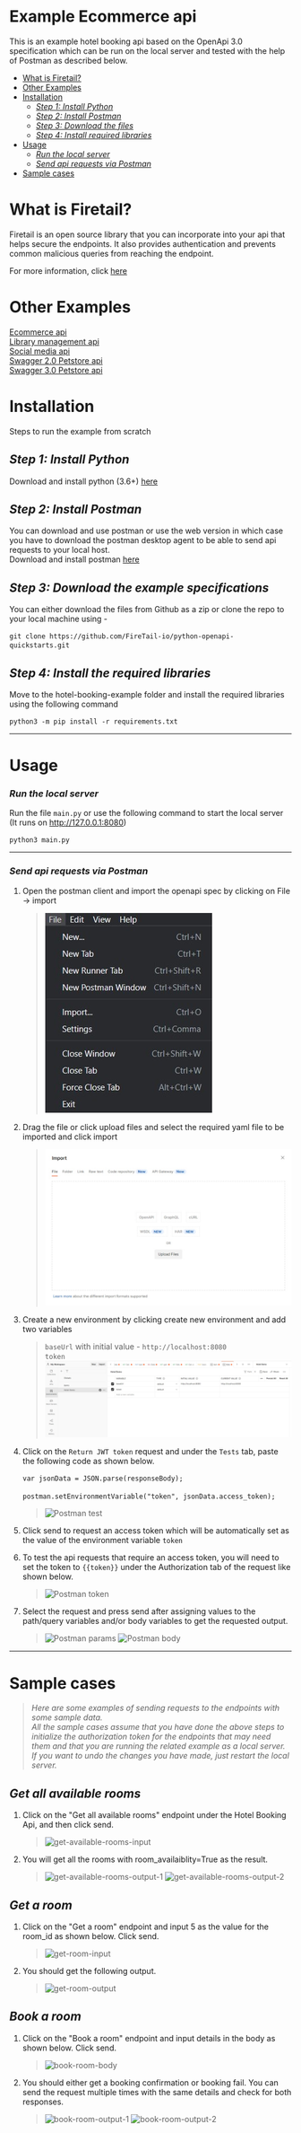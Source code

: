 # Example Ecommerce api

This is an example hotel booking api based on the OpenApi 3.0 specification which can be run on the local server and tested with the help of Postman as described below.

  - [What is Firetail?](#what-is-firetail)
  - [Other Examples](#other-examples)
  - [Installation](#installation)
    - [*Step 1: Install Python*](#step-1-install-python)
    - [*Step 2: Install Postman*](#step-2-install-postman)
    - [*Step 3: Download the files*](#step-3-download-the-files)
    - [*Step 4: Install required libraries*](#step-3-install-required-libraries)
  - [Usage](#usage)
    - [*Run the local server*](#run-the-local-server)
    - [*Send api requests via Postman*](#sending-api-requests-via-postman)
  - [Sample cases](#sample-cases)
  
What is Firetail? 
===
Firetail is an open source library that you can incorporate into your api that 
helps secure the endpoints. It also provides authentication and prevents common malicious queries from reaching the endpoint.

For more information, click [here](https://firetail.readthedocs.io/en/latest/)


Other Examples
===
[Ecommerce api](../ecommerce-example/README.MD)<br>
[Library management api](../library-management-example/README.MD)<br>
[Social media api](../social-media-example/README.MD)<br>
[Swagger 2.0 Petstore api](../swagger-petstore-2.0-example/README.MD)<br>
[Swagger 3.0 Petstore api](../swagger-petstore-3.0-example/README.MD)

Installation
===
Steps to run the example from scratch

## *Step 1: Install Python*

Download and install python (3.6+) [here](https://www.python.org/downloads/)


## *Step 2: Install Postman*

You can download and use postman or use the web version in which case you have to download the postman desktop agent to be able to send api requests to your local host.<br>
Download and install postman [here](https://www.postman.com/downloads/)


## *Step 3: Download the example specifications*

You can either download the files from Github as a zip or clone the repo to your local machine using -
```
git clone https://github.com/FireTail-io/python-openapi-quickstarts.git
```


## *Step 4: Install the required libraries*

Move to the hotel-booking-example folder and install the required libraries using the following command
```
python3 -m pip install -r requirements.txt
```
***

Usage
===

### *Run the local server*

Run the file `main.py` or use the following command  to start the local server (It runs on http://127.0.0.1:8080)
```
python3 main.py
```
***

### *Send api requests via Postman*

1. Open the postman client and import the openapi spec by clicking on File -> import
    >![Import yaml to postman](../assets/images/library/postman-import.jpg)

2. Drag the file or click upload files and select the required yaml file to be imported and click import
    >![Postman import dialog](../assets/images/library/postman-import-file.jpg)

3. Create a new environment by clicking create new environment and add two variables
    >`baseUrl` with initial value - `http://localhost:8080`<br>
    >`token`
    >![Postman environment](../assets/images/library/postman-environment.jpg)

4. Click on the `Return JWT token` request and under the `Tests` tab, paste the following code as shown below.
    ```
    var jsonData = JSON.parse(responseBody);

    postman.setEnvironmentVariable("token", jsonData.access_token);

   ```
    >![Postman test](/assets/images/library/postman-test.jpg)
   

5. Click send to request an access token which will be automatically set as the value of the environment variable `token`

6. To test the api requests that require an access token, you will need to set the token to `{{token}}` under the Authorization tab of the request like shown below.
    >![Postman token](../assets/images/library/postman-token.jpg)

7. Select the request and press send after assigning values to the path/query variables and/or body variables to get the requested output.
    >![Postman params](../assets/images/library/postman-param.jpg)
    >![Postman body](../assets/images/library/postman-body.jpg)
***
Sample cases
===
>*Here are some examples of sending requests to the endpoints with some sample data.<br>All the sample cases assume that you have done the above steps to initialize the authorization token for the endpoints that may need them and that you are running the related example as a local server.<br>
If you want to undo the changes you have made, just restart the local server.*

## *Get all available rooms*
1. Click on the "Get all available rooms" endpoint under the Hotel Booking Api, and then click send.
    >![get-available-rooms-input](../assets/images/hotel/samples/get-available-rooms-input.png)
2. You will get all the rooms with room_availaiblity=True as the result.
    >![get-available-rooms-output-1](../assets/images/hotel/samples/get-available-rooms-output-1.png)
    >![get-available-rooms-output-2](../assets/images/hotel/samples/get-available-rooms-output-2.png)

## *Get a room*
1. Click on the "Get a room" endpoint and input 5 as the value for the room_id as shown below. Click send.
    >![get-room-input](../assets/images/hotel/samples/get-room-input.png)
2. You should get the following output.
    >![get-room-output](../assets/images/hotel/samples/get-room-output.png)

## *Book a room*
1. Click on the "Book a room" endpoint and input details in the body as shown below. Click send.
    >![book-room-body](../assets/images/hotel/samples/book-room-body.png)
2. You should either get a booking confirmation or booking fail. You can send the request multiple times with the same details and check for both responses.
    >![book-room-output-1](../assets/images/hotel/samples/book-room-output-1.png)
    >![book-room-output-2](../assets/images/hotel/samples/book-room-output-2.png)